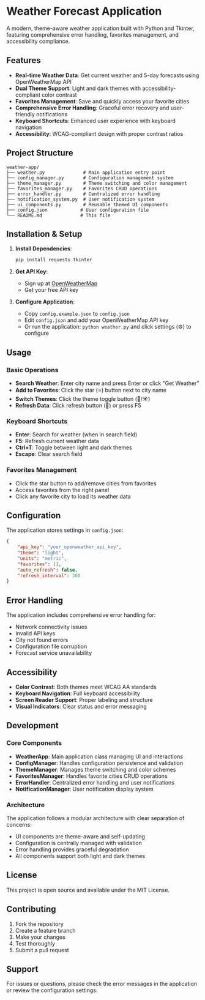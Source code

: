 # Weather Forecast Application

A modern, theme-aware weather application built with Python and Tkinter, featuring comprehensive error handling, favorites management, and accessibility compliance.

## Features

- **Real-time Weather Data**: Get current weather and 5-day forecasts using OpenWeatherMap API
- **Dual Theme Support**: Light and dark themes with accessibility-compliant color contrast
- **Favorites Management**: Save and quickly access your favorite cities
- **Comprehensive Error Handling**: Graceful error recovery and user-friendly notifications
- **Keyboard Shortcuts**: Enhanced user experience with keyboard navigation
- **Accessibility**: WCAG-compliant design with proper contrast ratios

## Project Structure

```
weather-app/
├── weather.py              # Main application entry point
├── config_manager.py       # Configuration management system
├── theme_manager.py        # Theme switching and color management
├── favorites_manager.py    # Favorites CRUD operations
├── error_handler.py        # Centralized error handling
├── notification_system.py  # User notification system
├── ui_components.py        # Reusable themed UI components
├── config.json            # User configuration file
└── README.md              # This file
```

## Installation & Setup

1. **Install Dependencies**:
   ```bash
   pip install requests tkinter
   ```

2. **Get API Key**:
   - Sign up at [OpenWeatherMap](https://openweathermap.org/api)
   - Get your free API key

3. **Configure Application**:
   - Copy `config.example.json` to `config.json`
   - Edit `config.json` and add your OpenWeatherMap API key
   - Or run the application: `python weather.py` and click settings (⚙️) to configure

## Usage

### Basic Operations
- **Search Weather**: Enter city name and press Enter or click "Get Weather"
- **Add to Favorites**: Click the star (⭐) button next to city name
- **Switch Themes**: Click the theme toggle button (🌙/☀️)
- **Refresh Data**: Click refresh button (🔄) or press F5

### Keyboard Shortcuts
- **Enter**: Search for weather (when in search field)
- **F5**: Refresh current weather data
- **Ctrl+T**: Toggle between light and dark themes
- **Escape**: Clear search field

### Favorites Management
- Click the star button to add/remove cities from favorites
- Access favorites from the right panel
- Click any favorite city to load its weather data

## Configuration

The application stores settings in `config.json`:

```json
{
    "api_key": "your_openweather_api_key",
    "theme": "light",
    "units": "metric",
    "favorites": [],
    "auto_refresh": false,
    "refresh_interval": 300
}
```

## Error Handling

The application includes comprehensive error handling for:
- Network connectivity issues
- Invalid API keys
- City not found errors
- Configuration file corruption
- Forecast service unavailability

## Accessibility

- **Color Contrast**: Both themes meet WCAG AA standards
- **Keyboard Navigation**: Full keyboard accessibility
- **Screen Reader Support**: Proper labeling and structure
- **Visual Indicators**: Clear status and error messaging

## Development

### Core Components

- **WeatherApp**: Main application class managing UI and interactions
- **ConfigManager**: Handles configuration persistence and validation
- **ThemeManager**: Manages theme switching and color schemes
- **FavoritesManager**: Handles favorite cities CRUD operations
- **ErrorHandler**: Centralized error handling and user notifications
- **NotificationManager**: User notification display system

### Architecture

The application follows a modular architecture with clear separation of concerns:
- UI components are theme-aware and self-updating
- Configuration is centrally managed with validation
- Error handling provides graceful degradation
- All components support both light and dark themes

## License

This project is open source and available under the MIT License.

## Contributing

1. Fork the repository
2. Create a feature branch
3. Make your changes
4. Test thoroughly
5. Submit a pull request

## Support


For issues or questions, please check the error messages in the application or review the configuration settings.
